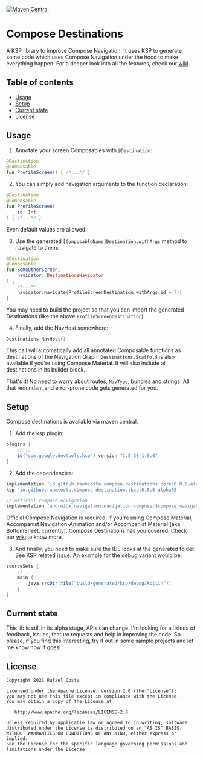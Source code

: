 [![Maven Central](https://maven-badges.herokuapp.com/maven-central/io.github.raamcosta.compose-destinations/core/badge.svg)](https://maven-badges.herokuapp.com/maven-central/io.github.raamcosta.compose-destinations/core)

# Compose Destinations

A KSP library to improve Compose Navigation. It uses KSP to generate some code which uses
Compose Navigation under the hood to make everything happen.
For a deeper look into all the features, check our [wiki](https://github.com/raamcosta/compose-destinations/wiki).

## Table of contents

* [Usage](#usage)
* [Setup](#setup)
* [Current state](#current-state)
* [License](#license)

## Usage

1. Annotate your screen Composables with `@Destination`:

```kotlin
@Destination
@Composable
fun ProfileScreen() { /*...*/ }
```

2. You can simply add navigation arguments to the function declaration:

```kotlin
@Destination
@Composable
fun ProfileScreen(
    id: Int
) { /*...*/ }
```
Even default values are allowed.

3. Use the generated `[ComposableName]Destination.withArgs` method to navigate to them:

```kotlin
@Destination
@Composable
fun SomeOtherScreen(
    navigator: DestinationsNavigator
) {
    /*...*/
    navigator.navigate(ProfileScreenDestination.withArgs(id = 7))
}
```
You may need to build the project so that you can import the generated Destinations (like the above `ProfileScreenDestination`)

4. Finally, add the NavHost somewhere:

```kotlin
Destinations.NavHost()
```
This call will automatically add all annotated Composable functions as destinations of the Navigation Graph.
`Destinations.Scaffold` is also available if you're using Compose Material. It will also include all destinations in its builder block.

That's it! No need to worry about routes, `NavType`, bundles and strings. All that redundant and error-prone code gets generated for you.

## Setup

Compose destinations is available via maven central.

1. Add the ksp plugin:
```gradle
plugins {
    //...
    id("com.google.devtools.ksp") version "1.5.30-1.0.0"
}
```

2. Add the dependencies:
```gradle
implementation 'io.github.raamcosta.compose-destinations:core:0.8.0-alpha05'
ksp 'io.github.raamcosta.compose-destinations:ksp:0.8.0-alpha05'

// official compose navigation
implementation 'androidx.navigation:navigation-compose:$compose_navigation_version'
```
Official Compose Navigation is required.
If you're using Compose Material, Accompanist Navigation-Animation and/or
Accompanist Material (aka BottomSheet, currently), Compose Destinations has you covered.
Check our [wiki](https://github.com/raamcosta/compose-destinations/wiki) to know more.

3. And finally, you need to make sure the IDE looks at the generated folder.
See KSP related [issue](https://github.com/google/ksp/issues/37).
An example for the debug variant would be:
```gradle
sourceSets {
    //...
    main {
        java.srcDir(file("build/generated/ksp/debug/kotlin"))
    }
}
```

## Current state

This lib is still in its alpha stage, APIs can change.
I'm looking for all kinds of feedback, issues, feature requests and help in improving the code. So please, if you find this interesting, try it out in
some sample projects and let me know how it goes!

## License

    Copyright 2021 Rafael Costa

    Licensed under the Apache License, Version 2.0 (the "License");
    you may not use this file except in compliance with the License.
    You may obtain a copy of the License at

       http://www.apache.org/licenses/LICENSE-2.0

    Unless required by applicable law or agreed to in writing, software
    distributed under the License is distributed on an "AS IS" BASIS,
    WITHOUT WARRANTIES OR CONDITIONS OF ANY KIND, either express or implied.
    See the License for the specific language governing permissions and
    limitations under the License.
